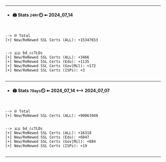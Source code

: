 

---
- #### 🖨️ **Stats** `24Hr`⏲️ ➼ 2024_07_14
```console


--> 🌐 Total
[+] New/ReNewed SSL Certs (ALL): +15347653


--> 🇧🇩 bd_ccTLDs
[+] New/ReNewed SSL Certs (ALL): +3466
[+] New/ReNewed SSL Certs (Edu): +1135
[+] New/ReNewed SSL Certs (Gov|Mil): +172
[+] New/ReNewed SSL Certs (ISPs): +3


```

---
- #### 🖨️ **Stats** `7Days`⏲️ ➼ 2024_07_14 <--> 2024_07_07
```console


--> 🌐 Total
[+] New/ReNewed SSL Certs (ALL): +90063948


--> 🇧🇩 bd_ccTLDs
[+] New/ReNewed SSL Certs (ALL): +16318
[+] New/ReNewed SSL Certs (Edu): +6047
[+] New/ReNewed SSL Certs (Gov|Mil): +804
[+] New/ReNewed SSL Certs (ISPs): +19


```

---


